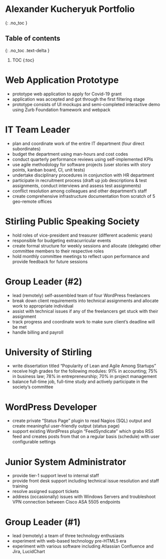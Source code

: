 # Alexander Kucheryuk Portfolio
{: .no_toc }

## Table of contents
{: .no_toc .text-delta }

1. TOC
{:toc}

# Web Application Prototype

- prototype web application to apply for Covid-19 grant
- application was accepted and got through the first filtering stage
- prototype consists of UI mockups and semi-completed interactive demo using Zurb
Foundation framework and webpack

# IT Team Leader

- plan and coordinate work of the entire IT department (four direct subordinates)
- budget the department using man-hours and cost codes
- conduct quarterly performance reviews using self-implemented KPIs
- use agile methodology for software projects (user stories with story points, kanban board,
CI, unit tests)
- undertake disciplinary procedures in conjunction with HR department
- participate in recruitment process (draft up job descriptions & test assignments, conduct
interviews and assess test assignments)
- conflict resolution among colleagues and other department’s staff
- create comprehensive infrastructure documentation from scratch of 5 geo-remote offices

# Stirling Public Speaking Society

- hold roles of vice-president and treasurer (different academic years)
- responsible for budgeting extracurricular events
- create formal structure for weekly sessions and allocate (delegate) other committee
members to their respective roles
- hold monthly committee meetings to reflect upon performance and provide feedback for
future sessions

# Group Leader (#2)

- lead (remotely) self-assembled team of four WordPress freelancers
- break down client requirements into technical assignments and allocate work to appropriate individual
- assist with technical issues if any of the freelancers get stuck with their assignment
- track progress and coordinate work to make sure client’s deadline will be met
- handle billing and payroll

# University of Stirling

- write dissertation titled “Popularity of Lean and Agile Among Startups”
- receive high grades for the following modules: 91% in accounting; 75% in business law;
78% in entrepreneurship; 70% in project management
- balance full-time job, full-time study and actively participate in the society’s committee

# WordPress Developer

- create private “Status Page” plugin to read Nagios (SQL) output and create meaningful user-friendly output (status page)
- support existing WordPress plugin “FeedSyndicate” which grabs RSS feed and creates posts from that on a regular basis (schedule) with user configurable settings

# Junior System Administrator

- provide tier-1 support level to internal staff
- provide front desk support including technical issue resolution and staff training
- resolve assigned support tickets
- address (occasionally) issues with Windows Servers and troubleshoot VPN connection between Cisco ASA 5505 endpoints

# Group Leader (#1)

- lead (remotely) a team of three technology enthusiasts
- experiment with web-based technology pre-HTML5 era
- experiment with various software including Atlassian Confluence and Jira, LucidChart
